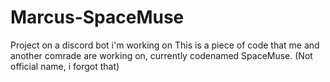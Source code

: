 # Marcus-SpaceMuse
Project on a discord bot i'm working on
This is a piece of code that me and another comrade are working on, currently codenamed SpaceMuse. (Not official name, i forgot that)
